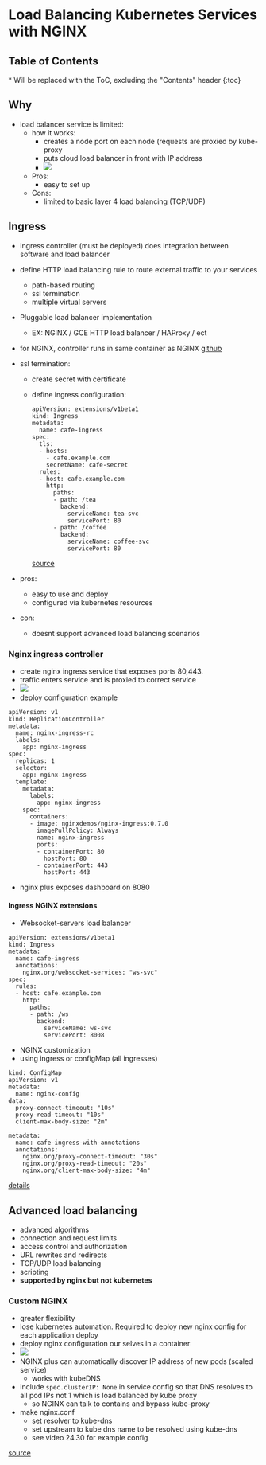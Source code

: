 # Load Balancing Kubernetes Services with NGINX

<h2 id="toc-header">Table of Contents <i class="fa fa-chevron-up" aria-hidden="true" id="toc-arrow"></i></h2>
* Will be replaced with the ToC, excluding the "Contents" header
{:toc}


## Why

- load balancer service is limited:
	- how it works:
		- creates a node port on each node (requests are proxied by kube-proxy
		- puts cloud load balancer in front with IP address
		- ![](../pictures/cloud_lb.png)
	- Pros:
		- easy to set up
	- Cons:
		- limited to basic layer 4 load balancing (TCP/UDP)

## Ingress

- ingress controller (must be deployed) does integration between software and load balancer
- define HTTP load balancing rule to route external traffic to your services
	- path-based routing
	- ssl termination
	- multiple virtual servers
- Pluggable load balancer implementation
	- EX: NGINX / GCE HTTP load balancer / HAProxy / ect
- for NGINX, controller runs in same container as NGINX [github](https://github.com/nginxinc/kubernetes-ingress)
- ssl termination:
	- create secret with certificate
	- define ingress configuration:

		```
		apiVersion: extensions/v1beta1
		kind: Ingress
		metadata:
		  name: cafe-ingress
		spec:
		  tls:
		  - hosts:
		    - cafe.example.com
		    secretName: cafe-secret
		  rules:
		  - host: cafe.example.com
		    http:
		      paths:
		      - path: /tea
		        backend:
		          serviceName: tea-svc
		          servicePort: 80
		      - path: /coffee
		        backend:
		          serviceName: coffee-svc
		          servicePort: 80
		```
		[source](https://github.com/nginxinc/kubernetes-ingress/blob/master/examples/complete-example/cafe-ingress.yaml)

- pros:
	- easy to use and deploy
	- configured via kubernetes resources
- con:
	- doesnt support advanced load balancing scenarios

### Nginx ingress controller
- create nginx ingress service that exposes ports 80,443.
- traffic enters service and is proxied to correct service
- ![](../pictures/lb_nginx_ingress.png)
- deploy configuration example

```
apiVersion: v1
kind: ReplicationController
metadata:
  name: nginx-ingress-rc
  labels:
    app: nginx-ingress
spec:
  replicas: 1
  selector:
    app: nginx-ingress
  template:
    metadata:
      labels:
        app: nginx-ingress
    spec:
      containers:
      - image: nginxdemos/nginx-ingress:0.7.0
        imagePullPolicy: Always
        name: nginx-ingress
        ports:
        - containerPort: 80
          hostPort: 80
        - containerPort: 443
          hostPort: 443
```

- nginx plus exposes dashboard on 8080

#### Ingress NGINX extensions
- Websocket-servers load balancer

```
apiVersion: extensions/v1beta1
kind: Ingress
metadata:
  name: cafe-ingress
  annotations:
    nginx.org/websocket-services: "ws-svc"
spec:
  rules:
  - host: cafe.example.com
    http:
      paths:
      - path: /ws
        backend:
          serviceName: ws-svc
          servicePort: 8008
```
- NGINX customization
- using ingress or configMap (all ingresses)

```
kind: ConfigMap
apiVersion: v1
metadata:
  name: nginx-config
data:
  proxy-connect-timeout: "10s"
  proxy-read-timeout: "10s"
  client-max-body-size: "2m"
```

```
metadata:
  name: cafe-ingress-with-annotations
  annotations:
    nginx.org/proxy-connect-timeout: "30s"
    nginx.org/proxy-read-timeout: "20s"
    nginx.org/client-max-body-size: "4m"
```

[details](https://github.com/nginxinc/kubernetes-ingress/tree/master/examples/customization)

## Advanced load balancing
- advanced algorithms
- connection and request limits
- access control and authorization
- URL rewrites and redirects
- TCP/UDP load balancing
- scripting
- **supported by nginx but not kubernetes**

### Custom NGINX
- greater flexibility
- lose kubernetes automation. Required to deploy new nginx config for each application deploy
- deploy nginx configuration our selves in a container
- ![](../pictures/kube-nginx.png)
- NGINX plus can automatically discover IP address of new pods (scaled service)
	- works with kubeDNS
- include `spec.clusterIP: None` in service config so that DNS resolves to all pod IPs not 1 which is load balanced by kube proxy
	- so NGINX can talk to contains and bypass kube-proxy
- make nginx.conf
	- set resolver to kube-dns
	- set upstream to kube dns name to be resolved using kube-dns
	- see video 24.30 for example config


[source](https://www.youtube.com/watch?v=L7JZdyJ8qJQ&t=608s)